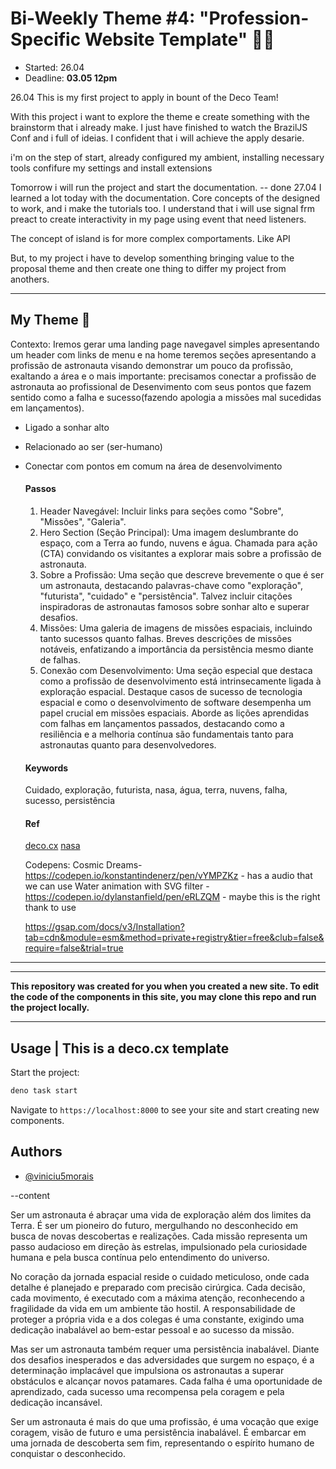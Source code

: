 # Bi-Weekly Theme #4: "Profession-Specific Website Template" 👩‍💻
- Started: 26.04
- Deadline: **03.05 12pm**

26.04
This is my first project to apply in bount of the Deco Team!

With this project i want to explore the theme e create something with the brainstorm that i already make.
I just have finished to watch the BrazilJS Conf and i full of ideias. I confident that i will achieve the apply desarie.

i'm on the step of start, already configured my ambient, installing necessary tools confifure my settings and install extensions

Tomorrow i will run the project and start the documentation. -- done
27.04
I learned a lot today with the documentation. Core concepts of the designed to work, and i make the tutorials too.
I understand that i will use signal frm preact to create interactivity in my page using event that need listeners.

The concept of island is for more complex comportaments. Like API

But, to my project i have to develop somenthing bringing value to the proposal theme and then create one thing to differ
my project from anothers.

---
  ## My Theme 🚀

Contexto: Iremos gerar uma landing page navegavel simples apresentando um header com links de menu e na home teremos seções apresentando a profissão de astronauta visando demonstrar um pouco da profissão, exaltando a área e o mais importante: precisamos conectar a profissão de astronauta ao profissional de Desenvimento com seus pontos que fazem sentido como a falha e sucesso(fazendo apologia a missões mal sucedidas em lançamentos).

- Ligado a sonhar alto
- Relacionado ao ser (ser-humano)
- Conectar com pontos em comum na área de desenvolvimento

  #### Passos

  1. Header Navegável:
  Incluir links para seções como "Sobre", "Missões", "Galeria".
  2. Hero Section (Seção Principal):
  Uma imagem deslumbrante do espaço, com a Terra ao fundo, nuvens e água.
  Chamada para ação (CTA) convidando os visitantes a explorar mais sobre a profissão de astronauta.
  3. Sobre a Profissão:
  Uma seção que descreve brevemente o que é ser um astronauta, destacando palavras-chave como "exploração", "futurista", "cuidado" e "persistência".
  Talvez incluir citações inspiradoras de astronautas famosos sobre sonhar alto e superar desafios.
  4. Missões:
  Uma galeria de imagens de missões espaciais, incluindo tanto sucessos quanto falhas.
  Breves descrições de missões notáveis, enfatizando a importância da persistência mesmo diante de falhas.
  5. Conexão com Desenvolvimento:
  Uma seção especial que destaca como a profissão de desenvolvimento está intrinsecamente ligada à exploração espacial.
  Destaque casos de sucesso de tecnologia espacial e como o desenvolvimento de software desempenha um papel crucial em missões espaciais.
  Aborde as lições aprendidas com falhas em lançamentos passados, destacando como a resiliência e a melhoria contínua são fundamentais tanto para astronautas quanto para desenvolvedores.

  #### Keywords
  Cuidado, exploração, futurista, nasa, água, terra, nuvens, falha, sucesso, persistência

  #### Ref
  [deco.cx](https://www.github.com/vmorais34)
  [nasa](https://www.github.com/vmorais34)

  Codepens:
  Cosmic Dreams-https://codepen.io/konstantindenerz/pen/vYMPZKz - has a audio that we can use
  Water animation with SVG filter - https://codepen.io/dylanstanfield/pen/eRLZQM - maybe this is the right thank to use
  <!-- <script src="https://cdn.jsdelivr.net/npm/gsap@3.12.5/dist/gsap.min.js"></script> -->
  https://gsap.com/docs/v3/Installation?tab=cdn&module=esm&method=private+registry&tier=free&club=false&require=false&trial=true
---

---

__This repository was created for you when you created a new site. To edit the
code of the components in this site, you may clone this repo and run the project
locally.__

---
## Usage | This is a deco.cx template

Start the project:

```sh
deno task start
```

Navigate to `https://localhost:8000` to see your site and start creating new
components.


## Authors

- [@viniciu5morais](https://www.github.com/vmorais34)


--content


Ser um astronauta é abraçar uma vida de exploração além dos limites da Terra. É ser um pioneiro do futuro, mergulhando no desconhecido em busca de novas descobertas e realizações. Cada missão representa um passo audacioso em direção às estrelas, impulsionado pela curiosidade humana e pela busca contínua pelo entendimento do universo.

No coração da jornada espacial reside o cuidado meticuloso, onde cada detalhe é planejado e preparado com precisão cirúrgica. Cada decisão, cada movimento, é executado com a máxima atenção, reconhecendo a fragilidade da vida em um ambiente tão hostil. A responsabilidade de proteger a própria vida e a dos colegas é uma constante, exigindo uma dedicação inabalável ao bem-estar pessoal e ao sucesso da missão.

Mas ser um astronauta também requer uma persistência inabalável. Diante dos desafios inesperados e das adversidades que surgem no espaço, é a determinação implacável que impulsiona os astronautas a superar obstáculos e alcançar novos patamares. Cada falha é uma oportunidade de aprendizado, cada sucesso uma recompensa pela coragem e pela dedicação incansável.

Ser um astronauta é mais do que uma profissão, é uma vocação que exige coragem, visão de futuro e uma persistência inabalável. É embarcar em uma jornada de descoberta sem fim, representando o espírito humano de conquistar o desconhecido.


